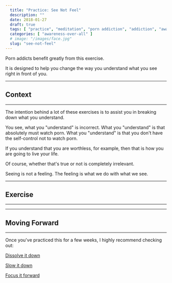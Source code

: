 ```yaml
---
  title: "Practice: See Not Feel"
  description: ""
  date: 2018-01-27
  draft: true
  tags: [ "practice", "meditation", "porn addiction", "addiction", "awareness", "awareness exercises", "perspective", "nofap", "neverfap", "neverfap deluxe" ]
  categories: [ "awareness-over-all" ]
  # image: "/images/face.jpg"
  slug: "see-not-feel"
---
```


Porn addicts benefit greatly from this exercise.

It is designed to help you change the way you understand what you see right in front of you.

<hr />

## Context

<hr />

The intention behind a lot of these exercises is to assist you in breaking down what you understand.

You see, what you "understand" is incorrect. What you "understand" is that absolutely must watch porn. What you "understand" is that you don't have the self-control not to watch porn. 

If you understand that you are worthless, for example, then that is how you are going to live your life.

Of course, whether that's true or not is completely irrelevant.





Seeing is not a feeling. The feeling is what we do with what we see. 




<hr />

## Exercise

<hr />


<hr />

## Moving Forward

<hr />





Once you've practiced this for a few weeks, I highly recommend checking out: 

<a class="link" href="/articles/dissolve-it-down">Dissolve it down</a>

<a class="link" href="/articles/slow-it-down">Slow it down</a>

<a class="link" href="/articles/focus-it-forward">Focus it forward</a>

<!-- 
## Additional Resources  -->

<!-- maybe link to other  -->


